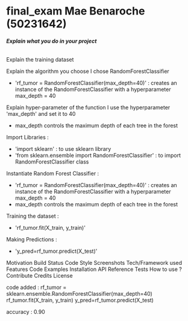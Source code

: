 # final_exam Mae Benaroche (50231642)

##### Explain what you do in your project <h6>  

Explain the training dataset

Explain the algorithm you choose 
I chose RandomForestClassifier 
- 'rf_tumor = RandomForestClassifier(max_depth=40)' : creates an instance of the RandomForestClassifier with a hyperparameter max_depth = 40


Explain hyper-parameter of the function
I use the hyperparameter 'max_depth' and set it to 40
- max_depth controls the maximum depth of each tree in the forest



Import Libraries :
- 'import sklearn' : to use sklearn library
- 'from sklearn.ensemble import RandomForestClassifier' : to import RandomForestClassifier class

Instantiate Random Forest Classifier :
- 'rf_tumor = RandomForestClassifier(max_depth=40)' : creates an instance of the RandomForestClassifier with a hyperparameter max_depth = 40
- max_depth controls the maximum depth of each tree in the forest

Training the dataset :
- 'rf_tumor.fit(X_train, y_train)'

Making Predictions :
- 'y_pred=rf_tumor.predict(X_test)' 


Motivation
Build Status
Code Style
Screenshots
Tech/Framework used
Features
Code Examples 
Installation
API Reference 
Tests
How to use ?
Contribute
Credits
License 

code added : 
rf_tumor = sklearn.ensemble.RandomForestClassifier(max_depth=40)
rf_tumor.fit(X_train, y_train)
y_pred=rf_tumor.predict(X_test)

accuracy : 0.90
